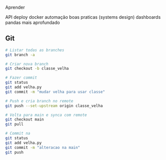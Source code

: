 

Aprender

API
deploy
docker
automação
boas praticas (systems design)
dashboards
pandas mais aprofundado



## Git

```bash
# Listar todas as branches 
git branch -a

# Criar nova branch
git checkout -b classe_velha

# Fazer commit
git status
git add velha.py 
git commit -m "mudar velha para usar classe"

# Push e cria branch no remote
git push --set-upstream origin classe_velha

# Volta para main e synca com remote
git checkout main
git pull

# Commit na
git status
git add velha.py 
git commit -m "alteracao na main"
git push
```